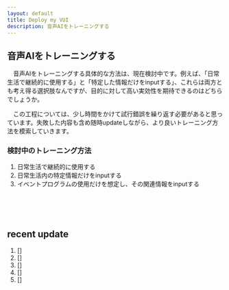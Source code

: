 ```yaml
---
layout: default
title: Deploy my VUI
description: 音声AIをトレーニングする
---
```


## **音声AIをトレーニングする**

　音声AIをトレーニングする具体的な方法は、現在検討中です。例えば、「日常生活で継続的に使用する」と「特定した情報だけをinputする」、これらは両方とも考え得る選択肢なんですが、目的に対して高い実効性を期待できるのはどちらでしょうか。

　この工程については、少し時間をかけて試行錯誤を繰り返す必要があると思っています。失敗した内容も含め随時updateしながら、より良いトレーニング方法を模索していきます。

### 検討中のトレーニング方法

1. 日常生活で継続的に使用する
2. 日常生活内の特定情報だけをinputする
3. イベントプログラムの使用だけを想定し、その関連情報をinputする

　<!-- 音声AIをトレーニングするために必要なユーザーの情報は、音声入力されたデータを使用します。しかし、音声データを単にtranscriptしたものではテキストデータに近い性質となるので、特定のラベルを追加します。 -->

&emsp;

## **recent update**
1. []
2. []
3. []
4. []
5. []

　
